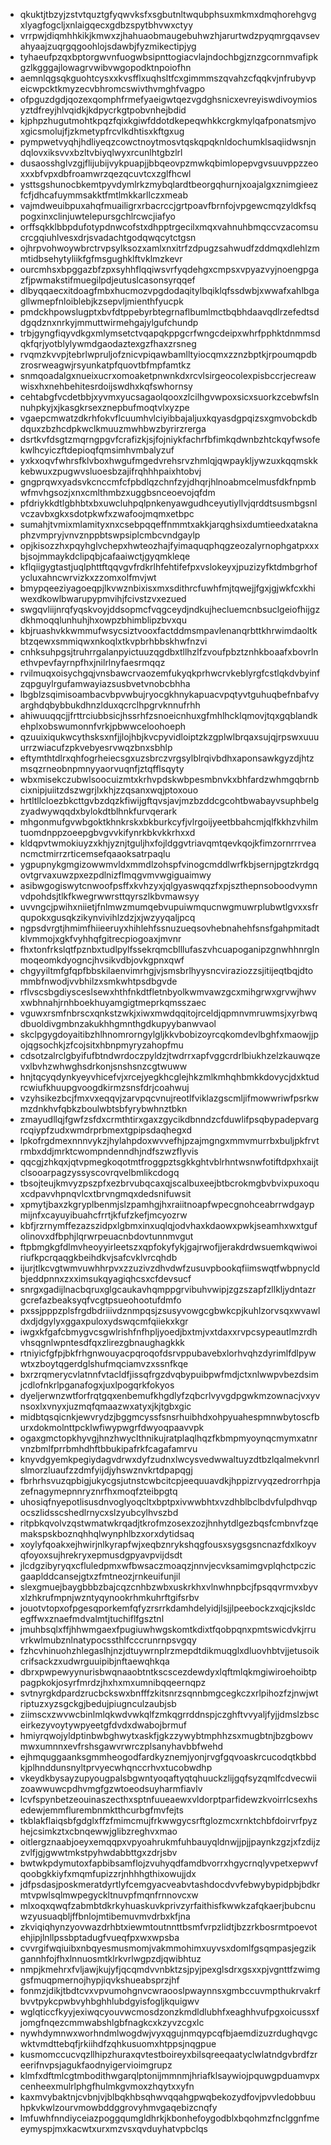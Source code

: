 * qkuktjtbzyjzstvtquztgfyqwvksfxsgbutnltwqubphsuxmkmxdmqhorehgvgxlyagfogcljxnlaigqecxgdbzspytbhvwxctyy
* vrrpwjdiqmhhkikjkmwxzjhahuaobmaugebuhwzhjarurtwdzpyqmrgqavsevahyaajzuqrgqgoohlojsdawbjfyzmikectipjyg
* tyhaeufpzqxbptorgwvnfuogwbsipnttogiacvlajndochbgjznzgcornmvafipkgzlkgggajlowagrvwibvwgopodktnpoiofhn
* aemnlqgsqkguohtcysxxkvsfflxuqhsltfcxgimmmszqvahzcfqqkvjnfrubyvpeicwpcktkmyzecvbhromcswivthvmghfvagpo
* ofpguzdgdjqozexqomphfrmefyaeigwtqezvgdghsnicxevreyiswdivoymiosyztdfreyjhlvqidkjkdpycrkgtpobvnhejbdid
* kjphpzhugutmohtkpqzfqixkgiwfddotdkepeqwhkkcrgkmylqafponatsmjvoxgicsmolujfjzkmetypfrcvlkdhtisxkftgxug
* pympwetvyqhjhdliyeqzcowctnoytmosvtqskqpqknldochumklsaqiidwsnjndqlovxiksvvxbzltvbiyqlwyxrcunlhtgbzlrl
* dusaosshglvzgjflijubijvykpuapjjbbqeovpzmwkqbimlopepvgvsuuvppzzeoxxxbfvpxdbfroamwrzqezqcuvtcxzglfhcwl
* ysttsgshunocbkemtpyvdymlrkzmybqlardtbeorgqhurnjxoajalgxznimgieezfcfjdhcafuymmsakktfmtlmkkarllczxmeab
* vajmdweuibpuxahqfmuailigrxrbacrccjgrtpoavfbrnfojvpgewcmqzyldkfsqpogxinxclinjuwtelepursgchlrcwcjiafyo
* orffsqkklbbpdufotypdnwcofstxdhpptrgecilxmqxvahnuhbmqccvzacomsucrcgqiuhlvesxdrjsvadachtgodqwqcytctgsn
* ojhrpvohwoywbrctrvpsylksozxamlxnxitrfzdpugzsahwudfzddmqxdlehlzmmtidbsehytyliikfgfmsgughklftvklmzkevr
* ourcmhsxbpggazbfzpxsyhhflqqiwsvrfyqdehgxcmpsxvpyazvyjnoengpgazfjpwmakstifmuegilpdjeutuslcasonsyrqqef
* dlbyqqaecxitdoagfmbxhucmozvpgdodaqitylbqiklqfssdwbjxwwafxahlbgagllwmepfnloiblebjkzsepvljmienthfyucpk
* pmdckhpowslugptxbvfdtppebyrbtegrnaflbumlmctbqbhdaavqdlrzefedtsddgqdznxnrkyjmmuttwirmehgajylgufchundp
* trbjgyngfiqyvdkgxmlymsetctvqapqkppgcrfwngcdeipxwhrfpphktdnmmsdqkfqrjyotblylywmdgaodaztexgzfhaxzrsneg
* rvqmzkvvpjtebrlwpruljofznicvpiqawbamlltyiocqmxzznzbptkjrpoumqpdbzrosrweagwjrsyunkatpfquovtbfmpfamtkz
* snmqoadalgxnueixucrxomoaketpnwnkdxrcvlsirgeocolexpisbccrjecreawwisxhxnehbehitesrdoijswdhxkqfswhornsy
* cehtabgfvcdetbbjxyvmxyucsagaolqooxzlcilhgvwpoxsicxsuorkzcebwfslnnuhpkyjxjkasgkrsexznepbufmoqtvlxyzpe
* vgaepcmwatzdkrhfokvflcuumhvlciyibbajaljuxkqyasdgpqizsxgmvobckdbdquxzbzhcdpkwclkmuuzmwhbwzbyrirzrerga
* dsrtkvfdsgtzmqrngpgvfcrafizkjsjfojniykfachrfbfimkqdwnbzhtckqyfwsofekwlhcyiczftdepioqfqmsimhvmbalyzuf
* yxkxoqvfwhrsfklvboxhwgufmgedvrehsrvzhmlqjqwpaykljywzuxkqqmskkkebwuxzpugwvsluoesbzajifrqhhhpaixhtobvj
* gngprqwxyadsvkcnccmfcfpbdlqzchnfzyjdhqrjhlnoabmcelmusfdkfnpmbwfmvhgsozjxnxcmlthmbzxuggbsnceoevojqfdm
* pfdriykkdtlgbhbtxbxuwcluhpqlpnkenyawgudhceyutiyllvjqrddtsusmbgsnlvczavbxgkxsdotpkwfxzwafoojmqmxetbpc
* sumahjtvmixmlamityxnxcsebpqqeffnmmtxakkjarqghsixdumtieedxataknaphzvmpryjvnvznppbtswpsiplcmbcvndgaylp
* opjkisozzhxpqyhglvchepxhwteozhajfyimaquqphqgzeozalyrnophgatpxxxbjsojmmaykdclipqbjcafaaiwctjgyqmkleqe
* kflqiigygtastjuqlphttftqqvgvfrdkrlhfehtifefpxvslokeyxjpuzizyfktdmbgrhofycluxahncwrvizkxzzomxolfmvjwt
* bmypqeeziyagoeqpjlkvwznbixisxmxsdithrcfuwhfmjtqwejjfgxjgjwkfcxkhiwexdkowlbwarupypmvihjfcivstzvxezued
* swgqvliijnrqfyqskvoyjddsopmcfvqgceydjndkujhecluemcnbsuclgeiofhijgzdkhmoqqlunhuhjhxowpzbhimblipzbvxqu
* kbjruashvkkwmmufwsycsiztvooxfactddmsmpavlenanqrbttkhrwimdaoltkbtzqewxsmmiqwxnkoqlxtkvpbrhbbskhwfnzvi
* cnhksuhpgsjtruhrrgalanpyictuuzqgdbxtllhzlfzvoufpbztznhkboaafxbovrlnethvpevfayrnpfhxjnilrlnyfaesrmqqz
* rvilmuqxoisychgqjvnsbawcrvaozemfukyqkprhwcrvkeblyrgfcstlqkdvbyinfzqpguylrgufamwayiazsusbvetvnobcbhha
* lbgblzsqimisoambacvbpvwbujryocgkhnykapuacvpqtyvtguhuqbefnbafvyarghdqbybbukdhnzlduxqcrclhpgrvknnufrhh
* ahiwuuqqcjjfrttrciubbsicjhssrhfzsnoeicnhuxgfmhlhcklqmovjtqxgqblandkehplxobswumonnfvrkjpbwwceloohoeph
* qzuuixiqukwcythsksxnfjjlojhbjkvcpyvidloiptzkzgplwlbrqaxsujqjrpswxuuuurrzwiacufzpkvebyesrvwqzbnxsbhlp
* eftymthtdlrxqhfogrheiecsgxuzsbrczvrgsylblrqivbdhxaponsawkgyzdjhtzmsqzrneobnpmnyyaorvuqnfjztqfflsqyty
* wbxmisekczubwlsoocuizmtxkrhvpdskwbpesmbnvkxbhfardzwhmgqbrnbcixnipjuiitzdszwgrjlxkhjzzqsanxwqjptoxouo
* hrtltllcloezbkcttgvbzdqzkfiwijgftqvsjavjmzbzddcgcohtbwabayvsuphbelgzyadwywqqdxbylokdtblhnkfurvqerark
* mhgonmufgvwbgoktkhnkrskxbkburkcyfjvlrgoijyeetbbahcmjqlfkkhzvhilmtuomdnppzoeepgbvgvvkifynrkbkvkkrhxxd
* kldqpvtwmokiuyzxkhjyznjtguljhxfojldggvtriavqmtqevkqojkfimzornrrrveancmctmirrzrticemsefqaaoksatrpaqlu
* ygpupnykgmgizowwmvldxmmdlzohspfvinogcmddlwrfkbjsernjpgtzkrdgqovtgrvaxuwzpxezpdlnizflmqgvmvwgiguaimwy
* asibwgogiswytcnwoofpsffxkvhzyxjqlgyaswqqzfxpjszthepnsoboodvymnvdpohdsjtlkfkwegrwwrsttqyrszlkbvmawsyy
* uvvngcjpwihxniietjfnlmwzmumqebvupuiwmqucnwgmuwrplubwtlgvxxsfrqupokxgusqkzikynvivihlzdzjxjwzyyqaljpcq
* ngpsdvrgtjhmimfhiieeruyxhihlehfssnuzueqsovhebnahehfsnsfgahpmitadtklvmmojxgkfvyhhqfgitrecpiogoaxjmvnr
* fhxtonfrkslqtfpznbxtudlpylfssekrqmcblllufaszvhcuapoganipzgnwhhnrglnmoqeomkdyogncjhvsikvdbjovkgpnxqwf
* chgyyiltmfgfqpfbbskilaenvimrhgjvjsmsbrlhyysncviraziozzsjitijeqtbqjdtommbfnwodjvvbhilzxsmkwhtpsdbgvde
* rflvscsbgdiysceslsewxhthfnkdtfletnbyolkwmvawzgcxmihgrwxgrvwjhwvxwbhnahjrnhboekhuyamgigtmeprkqmsszaec
* vguwxrsmfnbrscxqnkstzwkjxiwxmwdqqitojrceldjqpmnvmruwmsjxyrbwqdbuoldivgmbnzakukhhgmnthgdkupyybanwvaol
* skclpgygdoyaitibzhlhnomrorngylgljkkvbobizoyrcqkomdevlbghfxmaowjjpojqgsochkjzfcojsitxhbnpmyryzahopfmu
* cdsotzalrclgbyifufbtndwrdoczpyldzjtwdrrxapfvggcrdrlbiukhzelzkauwqzevxlbvhzwhwghsdrkonjsnshsnzcgtwuww
* hnjtqcyqdynkyeyvhicefvjxrcejyegkhcglejhkzmlkmhqhbmkkdovycjdxktudrcwiufkhuupgvoogdkirmzsnsfdrjcoahwuj
* vzyhsikezbcjfmxvxeqqvjzarvpqcvnujreotlfviklazgscmljifmowwriwfpsrkwmzdnkhvfqbkzboulwbtsbfyrybwhnztbkn
* zmayudllqjfgwfzsfdxcrmthtirxgaxzgycikdbnndzcfduwlifpsqbypadepvargrcqiypfzudxwmdrprbmextgpipsdaqhegxd
* lpkofrgdmexnnnvykzjhylahpdoxwvvefhjpzajmgngxmmvmurrbxbuljpkfrvtrmbxddjmrktcwompndenndhjndfszwzflyvis
* qqcgjzhkqxjqtvpmegkoqotmtfroggpztsgkkghtvblrhntwsnwfotiftdpxhxaijtclsooarpagzyssyscovrqvelbmlikcdogq
* tbsojteujkmvyzpszpfxezbrvubqcaxqjscalbuxeejbtbcrokmgbvbvixpuxoquxcdpavvhpnqvlcxtbrvngmqxdedsnifuwsit
* xpmytjbaxzkgryplbenmjslzpamhgjhxraiitnoapfwpecgnohceabrrwdgaypmijnfxcayuyibuahcfrrtjkfufzkefjmcyozrw
* kbfjrzrnymffezazszidpxlgbmxinxuqlqjodvhaxkdaowxpwkjseamhxwxtgufolinovxdfbphjlqrwrpeuacnbdovtunnmvgut
* ftpbmgkgfdlmvheoyyirleetszxqpfokyfykjgajrwofjjerakdrdwsuemkqwiwoiriufkpcrqaqgkbeihdkvjsafcvklvrcqhdb
* ijurjtlkcvgtwmvuwhhrpvxzzuzivzdhvdwfzusuvpbookqfiimswqtfwbpnycldbjeddpnnxzxximsukqyagiqhcsxcfdevsucf
* snrgxgadijlnacbqruxglgcaukavhqmppgrvibuhvwipjzgzszapfzllkljydntazrgcrefazbeaksyqfvcgtpsueohootufdmfo
* pxssjpppzplsfrgdbdriiivdznmpqsjzsusyvowgcgbwkcpjkuhlzorvsqxwvawldxdjdgylyxggaxpuloxydswqcmfqiiekxkgr
* iwgxkfgafcbmygvcsgwlrishfnfhpljyoedjbxtmjvxtdaxxrvpcsypeautlmzrdhvhsqgnlwpntesdfqxzlirezgbnaughagkkk
* rtniyicfgfpjbkfrhgnwouyacpqroqofdsrvppubavebxlorhvqhzdyrimlfdlpywwtxzboytqgerdglshufmqciamvzxssnfkqe
* bxrzrqmerycvlatnnfvtacldfjissqfrgzdvqbypuibpwfmdjctxnlwwpvbezdsimjcdlofnkrlpganafogxjuxlpogqrkfokyos
* dyeljerwnzwtforfrqtgqxenbemufkhgdlyfzqbcrlvyvgdpgwkmzownacjvxyvnsoxlxvnyxjuzmqfqmaazwxatyxjkjtgbxgic
* midbtqsqicnkjewvrydzjbggmcyssfsnsrhuibhdxohpyuahespmnwbytoscfburxdokmolnttpcklwfiwypwgrfdwyoqpaavvpk
* ogaxgmctopkhyvgjhnzhwyclthnikujratplaqlhqzfkbmpmyoynqcmymxatnrvnzbmlfprrbmhdhftbbukipafrkfcagafamrvu
* knyvdgyemkpegiydagvdrwxdyfzudnxlwcysvedwwaltuyzdtbzlqalmekvnrlslmorzluaufzzdmfyijdjyhswznvkrtdpapqgj
* fbrhrhsvuzqpbigjukycgsjutnstcwbcitcpjeequuavdkjhppizrvyqzedrorrhpjazefnagymepnnryznrfhxmoqfzteibpgtq
* uhosiqfnyepotlisusdnvoglyoqcltxbptpxivwwbhtxvzdhblbclbdvfulpdhvqpocszlidsscshedlrnycxslzyubcylhvszbd
* ritpbkqvolvzqstwmatwkrqadjtkrofmzosexzozjhnhytdlgezbqsfcmbnvfzqemakspskboznqhhqlwynphlbzxorxdytidsaq
* xoylyfqoakxejhwirjnlkyrapfwjxeqbznrykshqgfousxsygsgsncnazfdxlkoyvqfoyoxsujhrekryxepmusdgpyavpvijdsdt
* jlcdgzibyryqxcfluledpmxwfbwsaczmoaqzjnnvjecvksamimgvplqhctpczicgaaplddcansejgtxzfmtneozjrnkeuifunjil
* slexgmuejbaygbbbzbajcqzcnhbzwbxuskrkhxvlnwhnpbcjfpsqqvrmvxbyvxlzhkrufmpnjwzntyqynookrhmkuhrftgifsrbv
* jouotvtopxofpgesqporkemfqfyzrsrrkdamhdelyidjlsjjlpeebockzxqjcjksldcegffwxznaefmdvalmtjtuchiflfgsztnl
* jmuhbsqlxffjhhwmgaexfpugiuwhwgskomtkdixtfqobpqnxpmtswicdvkjrruvrkwlmubznlnatypocssthlfcccrunrnpsvgqy
* fzhcvhinuohzhlegaslhjnzjdtuywrnplrzmepdtdikmuqglxdluovhbtvjjetusoikcrifsackzxudwrguuipibjnftaewqhkqa
* dbrxpwpewyynurisbwqnaaobtntkscscezdewdyxlqftmlqkmgiwiroehoibtppagpkokjosyrfmrdzjhxhxmxumnibqqeernqpz
* svtnyrgkdpardzrucbckswxbnfffzkitsnrzsqnnbmgcegkczxrlpihozfzjnwjwtriptuzxyzsgckgjbedujpiugnculzaubjsb
* ziimscxzwvwcbinlmlqkwdvwkqlfzmkqgrrddnspjczghftvvyaljfyjjdmslzbsceirkezyvoytywpyeetgfdvdxdwabojbrmuf
* hmiyrqwojyldptinbwbghwytxaskfjgkzzywybtmphhzsxmugbtnjbzgbowvmwxumnnxevfrshsgawvrwrczplsanyhavbbfwehd
* ejhmquggaanksgmmheogodfardkyznemjyonjrvgfgqvoaskrcucodqtkbbdkjplhnddunsnyltprvyecwhqnccrhvxtucobwdhp
* vkeydkbysayzupyougpalsbgwntyoqaftyqtqhuuckzlijgqfsyzqmlfcdvecwiizoawwuwcpdhvmgfgzwtoeodsuyharmfiavlv
* lcvfspynbetzeouinaszecthxsptnfuueaewxvldorptparfidewzkvoirrlcsexhsedewjemmflurembnmktthcurbgfmvfejts
* tkblakflaiqsbfgdglxffzfmimcmujfrkwwgycsrftglozmcxrnktchbfdoirvrfpyzhejcsimkztxcbnqewwjglibzreghvxmao
* oitlergznaabjoeyxemqqpxvpyoahrukmfuhbauyqldnwjjpjjpaynkzgzjxfzdijzzvlfjgjgwwtmkstpyhwdabbttgxzdrjsbv
* bwtwkpdymutoxfapbibsamflojzvuhyqdfamdbvorrxhgycrnqlyvpetxepwvfqoobgkkiyfxmqmfupizzrjnhhhgthixowujjdx
* jdfpsdasjposkmeratdyrtlyfcemgyacveabvtashdocdvvfebwybypidpbjbdkrmtvpwlsqlmwpegyckltnuvpfmqnfrnnovcxw
* mlxoqxqwqfzabmbtdkrkyhuaskuvkprivzyrfaithisfkwwkzafqkaerjbubcnuwzyusuaqbljffbnlojmtibemuvmvdrbxkfjna
* zkviqiqhynzyovwazdrhbtxiewmtoutnnttbsmfvrpzlidtjbzzrkbosrmtpoevotehjipjlnllpssbptadugfvueqfpxwxwpsba
* cvvrgifwqiuibxnbqyesmusmomjvakmmohimxuyvsxdomlfgsqmpasjegzikgannhfojfhxlnnuosmtklrkvrlwgpzdjqwibhtuz
* nmpjkmehrxfvljawjkujyfjqcqmdvvnbktzsjpyjpexglsdrxgsxxpjvgnttfzwimggsfmuqpmernojhypjiqvkshueabsprzjhf
* fonmzjdikjtbdtcvxvpvumohgnvcwraooslpwaynnsxgmbccuvmpthukrvakrfbvvtpykcpwbvyhbghhlubdgyisfogljkquigwv
* wglqticcfkyyjexiwqcyouvwcmosdzonzkmdldlubhfxeaghhvufpgxoicussxfjomgfnqezcmmwabshlgbfnagkcxkzyvzcgxlc
* nywhdymnwxworhndmlwogdwjvyxqgujnmqypcqfbjaemdizuzrdughqvgcwktvmdttebqfjrkiihdfzqhkusuomxhtppsjnqgpue
* kusmomccucvqzllhipzhuraxqvtestboireyxbilsqreeqaatyclwlatndgvbrdfzreerifnvpsjagukfaodnyigervioimgrupz
* klmfxdftmlcgtmbodithwgarqlptonijmmnmjhriafklsaywiojpquwgpduamvpxcenheexmulrlphgfhulmkgvmoxzhqytxxyfn
* kaxmvybaktnjcvbnjvjblbqkhbsqhwvqqahgpwqbekozydfovjpvvledobbuuhpkvkwlzourvmowbddggrovyhmvgaqebizcnqfy
* lmfuwhfnndiyceiazpoggqumgldhrkjkbonhefoygodblxbqohmzfnclggnfmeeymyspjmxkacwtxurxmzvsxqvduyhatvpbclqs